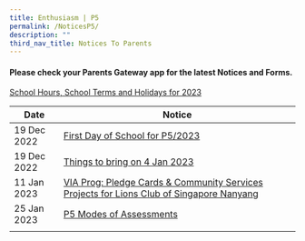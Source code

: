 ```yaml
---
title: Enthusiasm | P5
permalink: /NoticesP5/
description: ""
third_nav_title: Notices To Parents
---
```

#### Please check your **Parents Gateway** app for the latest Notices and Forms.

[School Hours, School Terms and Holidays for 2023](/files/Letter%20to%20parents/007%20School%20Hours,%20School%20Terms%20and%20Holidays%20for%202023.pdf)


| Date | Notice |
| --- | ----- |
|  19 Dec 2022   |  [First Day of School for P5/2023](/files/Letter%20to%20parents/005%20For%20P5%20first%20day%20of%20school.pdf)    |
| 19 Dec 2022  | [Things to bring on 4 Jan 2023](/files/Letter%20to%20parents/P2-P6%20Things%20to%20bring%202023.pdf)  |
| 11 Jan 2023  | [VIA Prog: Pledge Cards & Community Services Projects for Lions Club of Singapore Nanyang](/files/Letter%20to%20parents/Term%201/017%20Lions%20Club%20Donation%20Cards%202023.pdf)  |
| 25 Jan 2023 | [P5 Modes of Assessments](/files/Letter%20to%20parents/Term%201/024%20P5%20Modes%20of%20Assessments.pdf) |
|  |  |
